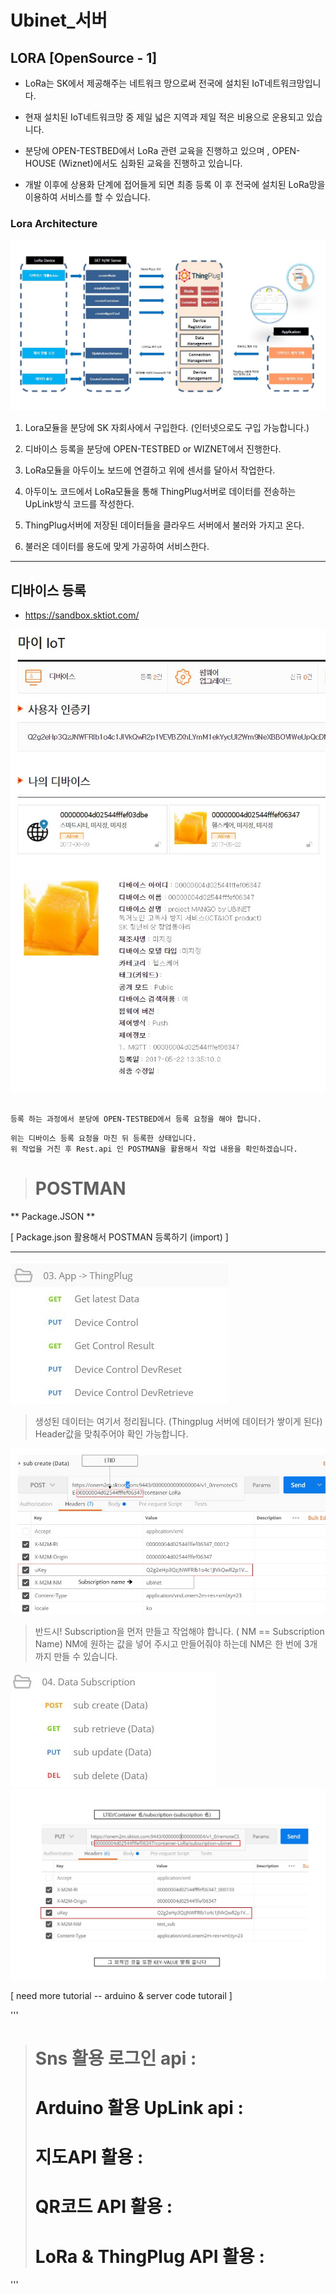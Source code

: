 
# Ubinet_서버

## LORA [OpenSource - 1]

- LoRa는 SK에서 제공해주는 네트워크 망으로써 전국에 설치된 IoT네트워크망입니다.

- 현재 설치된 IoT네트워크망 중 제일 넓은 지역과 제일 적은 비용으로 운용되고 있습니다.

- 분당에 OPEN-TESTBED에서 LoRa 관련 교육을 진행하고 있으며 , OPEN-HOUSE (Wiznet)에서도 심화된 교육을 진행하고 있습니다.

- 개발 이후에 상용화 단계에 접어들게 되면 최종 등록 이 후 전국에 설치된 LoRa망을 이용하여 서비스를 할 수 있습니다.



### Lora Architecture

<img src="./images/Lora_arc.JPG" />


  1. Lora모듈을 분당에 SK 자회사에서 구입한다. (인터넷으로도 구입 가능합니다.)

2. 디바이스 등록을 분당에 OPEN-TESTBED or WIZNET에서 진행한다.

3. LoRa모듈을 아두이노 보드에 연결하고 위에 센서를 달아서 작업한다.

4. 아두이노 코드에서 LoRa모듈을 통해 ThingPlug서버로 데이터를 전송하는 UpLink방식 코드를
  작성한다.

5. ThingPlug서버에 저장된 데이터들을 클라우드 서버에서 불러와 가지고 온다.

6. 불러온 데이터를 용도에 맞게 가공하여 서비스한다.

<hr />

## 디바이스 등록


- <https://sandbox.sktiot.com/> 



<img src="./images/Thingplug1.JPG" />

<img src="./images/thingplug2.JPG" />


``` Thingplug 사이트에서 디바이스를 등록합니다.

등록 하는 과정에서 분당에 OPEN-TESTBED에서 등록 요청을 해야 합니다. 
```
```
위는 디바이스 등록 요청을 마친 뒤 등록한 상태입니다.
위 작업을 거친 후 Rest.api 인 POSTMAN을 활용해서 작업 내용을 확인하겠습니다. 
```


> # POSTMAN #


** Package.JSON **

[ Package.json 활용해서 POSTMAN 등록하기 (import) ] 


------------------------------------------------------------------------------------------------------------------------------

<img src="./images/Thingplug3_data.JPG" />


> 생성된 데이터는 여기서 정리됩니다. (Thingplug 서버에 데이터가 쌓이게 된다)
  Header값을 맞춰주어야 확인 가능합니다.

<img src="./images/postman2.JPG" />

> 반드시! Subscription을 먼저 만들고 작업해야 합니다. ( NM == Subscription Name)
NM에 원하는 값을 넣어 주시고 만들어줘야 하는데 NM은 한 번에 3개까지 만들 수 있습니다.



<img src="./images/postman3.JPG" />


   
<img src="./images/Lora_arc3.JPG" />

[ need more tutorial -- arduino & server code tutorail ] 

'''
># Sns 활용 로그인 api : <a link="./explain_oss/oss_sns_login.html" />
># Arduino 활용 UpLink api : <a link="./explain_oss/oss_arduino.html" />
># 지도API 활용 : <a link="./explain_oss/oss_map.html" />
># QR코드 API 활용 : <a link="./explain_oss/oss_QRcode.html" />
># LoRa & ThingPlug API 활용 : <a link="./explain_oss/oss_LoRa_ThingPlug.html" />
'''

